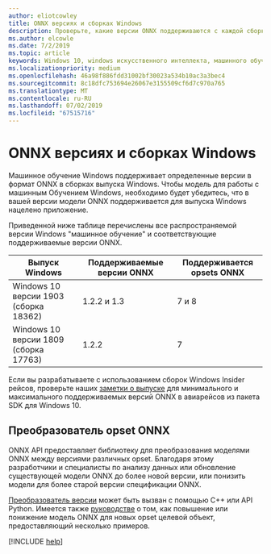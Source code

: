 ```yaml
---
author: eliotcowley
title: ONNX версиях и сборках Windows
description: Проверьте, какие версии ONNX поддерживаются с каждой сборки Windows 10.
ms.author: elcowle
ms.date: 7/2/2019
ms.topic: article
keywords: Windows 10, windows искусственного интеллекта, машинного обучения windows, winml, машинного обучения windows, onnx
ms.localizationpriority: medium
ms.openlocfilehash: 46a98f886fdd31002bf30023a534b10ac3a3bec4
ms.sourcegitcommit: 8c18dfc753694e26067e3155509cf6d7c970a765
ms.translationtype: MT
ms.contentlocale: ru-RU
ms.lasthandoff: 07/02/2019
ms.locfileid: "67515716"
---
```

# <a name="onnx-versions-and-windows-builds"></a>ONNX версиях и сборках Windows

Машинное обучение Windows поддерживает определенные версии в формат ONNX в сборках выпуска Windows. Чтобы модель для работы с машинным Обучением Windows, необходимо будет убедитесь, что в вашей версии модели ONNX поддерживается для выпуска Windows нацелено приложение.

Приведенной ниже таблице перечислены все распространяемой версии Windows "машинное обучение" и соответствующие поддерживаемые версии ONNX.

| Выпуск Windows | Поддерживаемые версии ONNX | Поддерживается opsets ONNX |
|-----------------|-------------------------|-----------------------|
| Windows 10 версии 1903 (сборка 18362) | 1.2.2 и 1.3 | 7 и 8 |
| Windows 10 версии 1809 (сборка 17763) | 1.2.2 | 7 |

Если вы разрабатываете с использованием сборок Windows Insider рейсов, проверьте наших [заметки о выпуске](release-notes.md) для минимального и максимального поддерживаемых версий ONNX в авиарейсов из пакета SDK для Windows 10.

## <a name="onnx-opset-converter"></a>Преобразователь opset ONNX

ONNX API предоставляет библиотеку для преобразования моделями ONNX между версиями различных opset. Благодаря этому разработчики и специалисты по анализу данных или обновление существующей модели ONNX до более новой версии, или понизить модели для более старой версии спецификации ONNX.

[Преобразователь версии](https://github.com/onnx/onnx/blob/master/docs/VersionConverter.md) может быть вызван с помощью C++ или API Python. Имеется также [руководстве](https://github.com/onnx/tutorials/blob/master/tutorials/ExportModelFromPyTorchToDifferentONNXOpsetVersions.md) о том, как повышение или понижение модель ONNX для новых opset целевой объект, предоставляющий несколько примеров.

[!INCLUDE [help](../includes/get-help.md)]
